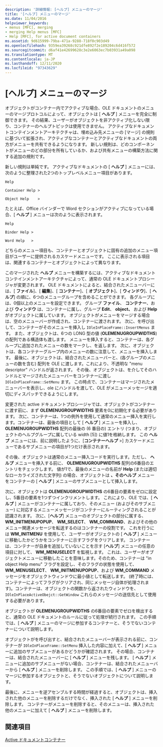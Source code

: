 ```yaml
---
description: '詳細情報: [ヘルプ] メニューのマージ'
title: '[ヘルプ] メニューのマージ'
ms.date: 11/04/2016
helpviewer_keywords:
- menus [MFC], merging
- merging Help menus [MFC]
- Help [MFC], for active document containers
ms.assetid: 9d615999-79ba-471a-9288-718f0c903d49
ms.openlocfilehash: 9359ea39268c921dfe892f2e189204c6d416f572
ms.sourcegitcommit: d6af41e42699628c3e2e6063ec7b03931a49a098
ms.translationtype: MT
ms.contentlocale: ja-JP
ms.lasthandoff: 12/11/2020
ms.locfileid: "97343629"
---
```

# <a name="help-menu-merging"></a>[ヘルプ] メニューのマージ

オブジェクトがコンテナー内でアクティブな場合、OLE ドキュメントのメニューのマージプロトコルによって、オブジェクトは [ **ヘルプ** ] メニューを完全に制御できます。 その結果、ユーザーがオブジェクトを非アクティブ化しない限り、コンテナーのヘルプトピックは使用できません。 アクティブなドキュメントコンテインメントアーキテクチャは、埋め込み先メニューの [マージ] の規則に基づいて拡張され、アクティブなコンテナーとアクティブなドキュメントの両方がメニューを共有できるようになります。 新しい規則は、どのコンポーネントがメニューのどの部分を所有しているか、および共有メニューの構築方法に関する追加の規則です。

新しい規則は単純です。 アクティブなドキュメントの [ **ヘルプ** ] メニューには、次のように整理された2つのトップレベルメニュー項目があります。

`Help`

`Container Help >`

`Object Help    >`

たとえば、Office バインダーで Word セクションがアクティブになっている場合、[ **ヘルプ** ] メニューは次のように表示されます。

`Help`

`Binder Help >`

`Word Help   >`

どちらのメニュー項目も、コンテナーとオブジェクトに固有の追加のメニュー項目がユーザーに提供されるカスケードメニューです。 ここに表示される項目は、関連するコンテナーとオブジェクトによって異なります。

このマージされた **ヘルプ** メニューを構築するには、アクティブなドキュメントコンテインメントアーキテクチャによって、通常の OLE ドキュメントプロシージャが変更されます。 OLE ドキュメントによると、結合されたメニューバーには、[ **ファイル**]、[ **編集**]、[ **コンテナー**]、[ **オブジェクト**]、[ **ウィンドウ**]、[ **ヘルプ**] の順に、6つのメニューグループを含めることができます。 各グループには、0個以上のメニューを設定できます。 グループ **ファイル**、 **コンテナー**、および **ウィンドウ** は、コンテナーに属し、グループ **Edit**、 **object、** および **Help** がオブジェクトに属しています。 オブジェクトがメニューをマージする場合は、空のメニューバーが作成され、コンテナーに渡されます。 次に、を呼び出して、コンテナーがそのメニューを挿入し `IOleInPlaceFrame::InsertMenus` ます。 また、オブジェクトは、6つの LONG 型の値 (**OLEMENUGROUPWIDTHS**) の配列である構造体も渡します。 メニューを挿入すると、コンテナーは、各グループに追加されたメニューの数をマークし、を返します。 次に、オブジェクトは、各コンテナーグループ内のメニューの数に注意して、メニューを挿入します。 最後に、オブジェクトは、結合されたメニューバーと、(各グループのメニューの数を含む) 配列を OLE に渡します。これにより、不透明な "menu descriptor" ハンドルが返されます。 その後、オブジェクトは、を介してそのハンドルとマージされたメニューバーをコンテナーに渡し `IOleInPlaceFrame::SetMenu` ます。 この時点で、コンテナーはマージされたメニューバーを表示し、ole にハンドルを渡して、OLE がメニューメッセージを適切にディスパッチできるようにします。

変更された active ドキュメントプロシージャでは、オブジェクトがコンテナーに渡す前に、まず **OLEMENUGROUPWIDTHS** 要素を0に初期化する必要があります。 次に、コンテナーは、1つの例外を使用して通常のメニュー挿入を実行します。コンテナーは、最後の項目として [ **ヘルプ** ] メニューを挿入し、 **OLEMENUGROUPWIDTHS** 配列の最後の (6 番目の) エントリ (つまり、オブジェクトのヘルプグループに属している width [5]) に値1を格納します。 この **ヘルプ** メニューには、前に説明したように、[**コンテナーヘルプ** >] カスケードメニューであるサブメニューの項目が1つだけ表示されます。

その後、オブジェクトは通常のメニュー挿入コードを実行します。ただし、 **ヘルプ** メニューを挿入する前に、 **OLEMENUGROUPWIDTHS** 配列の6番目のエントリをチェックします。 値が1で、最後のメニューの名前が **Help** (または適切なローカライズされた文字列) の場合、オブジェクトは **、そのヘルプ** メニューをコンテナーの [ **ヘルプ** ] メニューのサブメニューとして挿入します。

次に、オブジェクトは **OLEMENUGROUPWIDTHS** の6番目の要素をゼロに設定し、5番目の要素を1つずつインクリメントします。 これにより、OLE では、[ **ヘルプ** ] メニューがコンテナーに属しており、そのメニュー (およびそのサブメニュー) に対応するメニューメッセージがコンテナーにルーティングされることが認識されます。 次に、[**ヘルプ**] メニューのオブジェクトの部分に属する、 **WM_INITMENUPOPUP**、 **WM_SELECT**、 **WM_COMMAND**、およびその他のメニュー関連メッセージを転送するのはコンテナーの役割です。 これを行うには **WM_INITMENU** を使用して、ユーザーがオブジェクトの [ **ヘルプ** ] メニューに移動したかどうかをコンテナーに示すフラグをクリアします。 コンテナーは、コンテナーが自身を追加していないことを示す [**ヘルプ**] メニューの任意の項目に対して、 **WM_MENUSELECT** を監視します。 これは、ユーザーがオブジェクトメニューに移動したことを意味します。そのため、コンテナーは "in object Help menu" フラグを設定し、そのフラグの状態を使用して、 **WM_MENUSELECT**、 **WM_INITMENUPOPUP**、および **WM_COMMAND** メッセージをオブジェクトウィンドウに最小値として転送します。 (終了時には、コンテナーによってフラグがクリアされ、同じメッセージ自体が処理されます)。コンテナーは、オブジェクトの関数から返されたウィンドウを、 `IOleInPlaceActiveObejct::GetWindow` これらのメッセージの送信先として使用する必要があります。

オブジェクトが **OLEMENUGROUPWIDTHS** の6番目の要素でゼロを検出すると、通常の OLE ドキュメントのルールに従って処理が続行されます。 この手順では、[ **ヘルプ** ] メニューのマージに参加するコンテナーと、そうでないコンテナーについて説明します。

オブジェクトがを呼び出すと、結合されたメニューバーが表示される前に、コンテナーが `IOleInPlaceFrame::SetMenu` 挿入した内容に加えて、[ **ヘルプ** ] メニューに追加のサブメニューがあるかどうかが確認されます。 その場合、コンテナーは、結合されたメニューバーに [ **ヘルプ** ] メニューを残します。 [ **ヘルプ** ] メニューに追加のサブメニューがない場合、コンテナーは、結合されたメニューバーから [ **ヘルプ** ] メニューを削除します。 この手順では、[ **ヘルプ** ] メニューのマージに参加するオブジェクトと、そうでないオブジェクトについて説明します。

最後に、メニューを逆アセンブルする時間が経過すると、オブジェクトは、挿入された他のメニューを削除するだけでなく、挿入された [ **ヘルプ** ] メニューを削除します。 コンテナーがメニューを削除すると、そのメニューは、挿入された他のメニューに加えて [ **ヘルプ** ] メニューを削除します。

## <a name="see-also"></a>関連項目

[Active ドキュメントコンテナー](active-document-containers.md)
